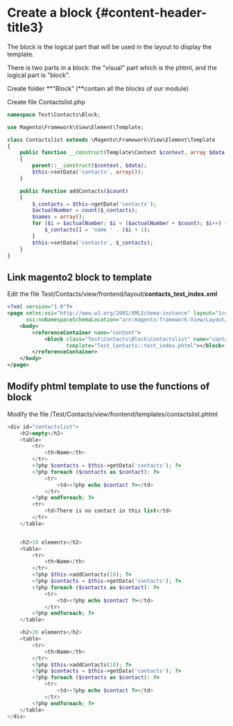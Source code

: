 # Create a block {#content-header-title3}

The block is the logical part that will be used in the layout to display the template.

There is two parts in a block: the "visual" part which is the phtml, and the logical part is "block".

Create folder **"Block" \(**contain all the blocks of our module\)

Create file Contactslist.php

```php
namespace Test\Contacts\Block;

use Magento\Framework\View\Element\Template;

class Contactslist extends \Magento\Framework\View\Element\Template
{
    public function __construct(Template\Context $context, array $data = array())
    {
        parent::__construct($context, $data);
        $this->setData('contacts', array());
    }

    public function addContacts($count)
    {
        $_contacts = $this->getData('contacts');
        $actualNumber = count($_contacts);
        $names = array();
        for ($i = $actualNumber; $i < ($actualNumber + $count); $i++) {
            $_contacts[] = 'name ' . ($i + 1);
        }
        $this->setData('contacts', $_contacts);
    }
}
```

## Link magento2 block to template

Edit the file Test/Contacts/view/frontend/layout/**contacts\_test\_index.xml**

```xml
<?xml version="1.0"?>
<page xmlns:xsi="http://www.w3.org/2001/XMLSchema-instance" layout="1column"
      xsi:noNamespaceSchemaLocation="urn:magento:framework:View/Layout/etc/page_configuration.xsd">
    <body>
        <referenceContainer name="content">
            <block class="Test\Contacts\Block\Contactslist" name="contactForm"
                   template="Test_Contacts::test_index.phtml"></block>
        </referenceContainer>
    </body>
</page>
```

## Modify phtml template to use the functions of block

Modify the file /Test/Contacts/view/frontend/templates/contactslist.phtml

```php
<div id="contactslist">
    <h2>empty</h2>
    <table>
        <tr>
            <th>Name</th>
        </tr>
        <?php $contacts = $this->getData('contacts'); ?>
        <?php foreach ($contacts as $contact): ?>
            <tr>
                <td><?php echo $contact ?></td>
            </tr>
        <?php endforeach; ?>
        <tr>
            <td>There is no contact in this list</td>
        </tr>
    </table>


    <h2>10 elements</h2>
    <table>
        <tr>
            <th>Name</th>
        </tr>
        <?php $this->addContacts(10); ?>
        <?php $contacts = $this->getData('contacts'); ?>
        <?php foreach ($contacts as $contact): ?>
            <tr>
                <td><?php echo $contact ?></td>
            </tr>
        <?php endforeach; ?>
    </table>

    <h2>20 elements</h2>
    <table>
        <tr>
            <th>Name</th>
        </tr>
        <?php $this->addContacts(10); ?>
        <?php $contacts = $this->getData('contacts'); ?>
        <?php foreach ($contacts as $contact): ?>
            <tr>
                <td><?php echo $contact ?></td>
            </tr>
        <?php endforeach; ?>
    </table>
</div>
```



